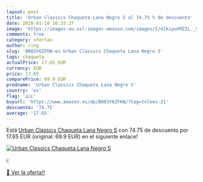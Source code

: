 ```yaml
---
layout: post
title: 'Urban Classics Chaqueta Lana Negro S al 74.75 % de descuento'
date: 2020-01-18 16:33:27
image: 'https://images-eu.ssl-images-amazon.com/images/I/41kipuVMZ2L._SL200_.jpg'
comments: true
category: ofertas
author: ring
slug: 'B003Y6ZFKW-es Urban Classics Chaqueta Lana Negro S'
tags: chaqueta
actualPrice: 17.65 EUR
currency: EUR
price: 17.65
comparePrice: 69.9 EUR
prodname: 'Urban Classics Chaqueta Lana Negro S'
country: 'es'
flag: '🇪🇸'
buyurl: 'https://www.amazon.es/dp/B003Y6ZFKW/?tag=tolees-21'
descuento: '74.75'
average: '17.65'
---
```


Está [Urban Classics Chaqueta Lana Negro S](https://www.amazon.es/dp/B003Y6ZFKW/?tag=tolees-21) con 74.75 de descuento por 17.65 EUR (original: 69.9 EUR) en el siguiente enlace!

[![Urban Classics Chaqueta Lana Negro S](https://images-eu.ssl-images-amazon.com/images/I/41kipuVMZ2L._SL200_.jpg)](https://www.amazon.es/dp/B003Y6ZFKW/?tag=tolees-21)

ℹ️:


[🛒 Ver la oferta!!](https://www.amazon.es/dp/B003Y6ZFKW/?tag=tolees-21)
